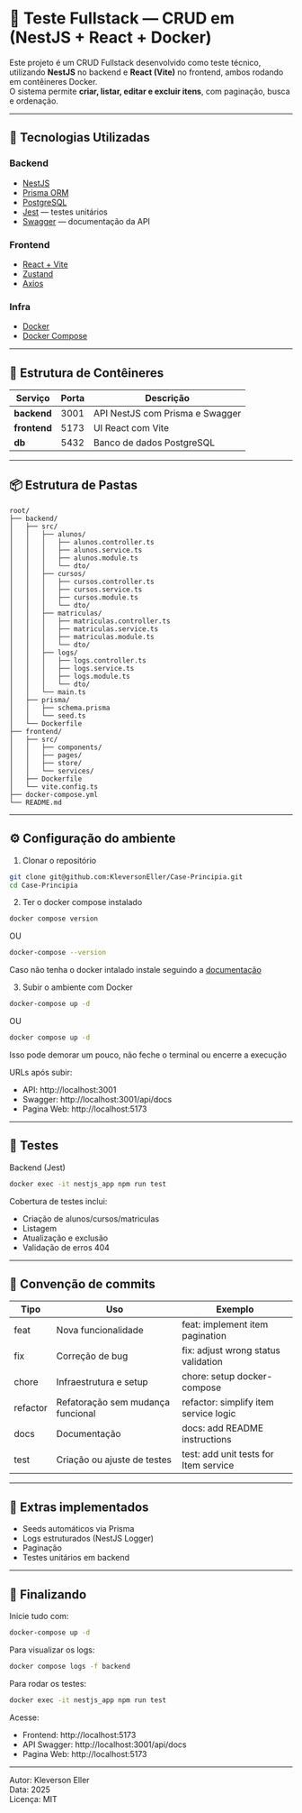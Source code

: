 # 🧩 Teste Fullstack — CRUD em (NestJS + React + Docker)

Este projeto é um CRUD Fullstack desenvolvido como teste técnico, utilizando **NestJS** no backend e **React (Vite)** no frontend, ambos rodando em contêineres Docker.  
O sistema permite **criar, listar, editar e excluir itens**, com paginação, busca e ordenação.

---

## 🚀 Tecnologias Utilizadas

### Backend
- [NestJS](https://nestjs.com/)
- [Prisma ORM](https://www.prisma.io/)
- [PostgreSQL](https://www.postgresql.org/)
- [Jest](https://jestjs.io/) — testes unitários
- [Swagger](https://swagger.io/) — documentação da API

### Frontend
- [React + Vite](https://vitejs.dev/)
- [Zustand](https://zustand-demo.pmnd.rs/)
- [Axios](https://axios-http.com/)

### Infra
- [Docker](https://www.docker.com/)
- [Docker Compose](https://docs.docker.com/compose/)

---

## 🐳 Estrutura de Contêineres

| Serviço     | Porta | Descrição |
|--------------|--------|-----------|
| **backend**  | 3001   | API NestJS com Prisma e Swagger |
| **frontend** | 5173   | UI React com Vite |
| **db**       | 5432   | Banco de dados PostgreSQL |

---

## 📦 Estrutura de Pastas

```text
root/
├── backend/
│   ├── src/
│   │   ├── alunos/
│   │   │   ├── alunos.controller.ts
│   │   │   ├── alunos.service.ts
│   │   │   ├── alunos.module.ts
│   │   │   └── dto/
│   │   ├── cursos/
│   │   │   ├── cursos.controller.ts
│   │   │   ├── cursos.service.ts
│   │   │   ├── cursos.module.ts
│   │   │   └── dto/
│   │   ├── matriculas/
│   │   │   ├── matriculas.controller.ts
│   │   │   ├── matriculas.service.ts
│   │   │   ├── matriculas.module.ts
│   │   │   └── dto/
│   │   ├── logs/
│   │   │   ├── logs.controller.ts
│   │   │   ├── logs.service.ts
│   │   │   ├── logs.module.ts
│   │   │   └── dto/
│   │   └── main.ts
│   ├── prisma/
│   │   ├── schema.prisma
│   │   └── seed.ts
│   └── Dockerfile
├── frontend/
│   ├── src/
│   │   ├── components/
│   │   ├── pages/
│   │   ├── store/
│   │   └── services/
│   ├── Dockerfile
│   └── vite.config.ts
├── docker-compose.yml
└── README.md
```

---

## ⚙️ Configuração do ambiente

1. Clonar o repositório
```bash
git clone git@github.com:KleversonEller/Case-Principia.git
cd Case-Principia
```

2. Ter o docker compose instalado

```bash
docker compose version
```
OU
```bash
docker-compose --version
```

Caso não tenha o docker intalado instale seguindo a [documentação](https://docs.docker.com/compose/install/#installation-scenarios)

3. Subir o ambiente com Docker
```bash
docker-compose up -d
```
OU
```bash
docker compose up -d
```
Isso pode demorar um pouco, não feche o terminal ou encerre a execução

URLs após subir:
- API: http://localhost:3001
- Swagger: http://localhost:3001/api/docs
- Pagina Web: http://localhost:5173

---

## 🧪 Testes

Backend (Jest)
```bash
docker exec -it nestjs_app npm run test
```
Cobertura de testes inclui:
- Criação de alunos/cursos/matriculas
- Listagem
- Atualização e exclusão
- Validação de erros 404

---

## 🧭 Convenção de commits

| Tipo     | Uso                                      | Exemplo                                       |
|----------|------------------------------------------|-----------------------------------------------|
| feat     | Nova funcionalidade                       | feat: implement item pagination               |
| fix      | Correção de bug                           | fix: adjust wrong status validation           |
| chore    | Infraestrutura e setup                    | chore: setup docker-compose                   |
| refactor | Refatoração sem mudança funcional         | refactor: simplify item service logic         |
| docs     | Documentação                              | docs: add README instructions                 |
| test     | Criação ou ajuste de testes               | test: add unit tests for Item service         |

---

## 🧠 Extras implementados
- Seeds automáticos via Prisma
- Logs estruturados (NestJS Logger)
- Paginação
- Testes unitários em backend

---

## 🏁 Finalizando

Inicie tudo com:
```bash
docker-compose up -d
```
Para visualizar os logs:
```bash
docker compose logs -f backend
```
Para rodar os testes:
```bash
docker exec -it nestjs_app npm run test
```

Acesse:
- Frontend: http://localhost:5173
- API Swagger: http://localhost:3001/api/docs
- Pagina Web: http://localhost:5173

---

Autor: Kleverson Eller  
Data: 2025  
Licença: MIT
